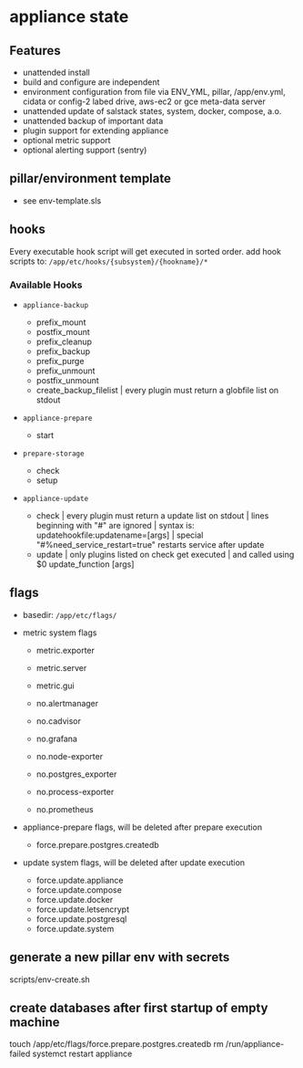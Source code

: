 # appliance state

## Features

+ unattended install
+ build and configure are independent
+ environment configuration from file via ENV_YML, pillar, /app/env.yml, cidata or config-2 labed drive, aws-ec2 or gce meta-data server
+ unattended update of salstack states, system, docker, compose, a.o.
+ unattended backup of important data
+ plugin support for extending appliance
+ optional metric support
+ optional alerting support (sentry)

## pillar/environment template

+ see env-template.sls

## hooks

Every executable hook script will get executed in sorted order.
add hook scripts to: `/app/etc/hooks/{subsystem}/{hookname}/*`

### Available Hooks

+ `appliance-backup`
    + prefix_mount
    + postfix_mount
    + prefix_cleanup
    + prefix_backup
    + prefix_purge
    + prefix_unmount
    + postfix_unmount
    + create_backup_filelist | every plugin must return a globfile list on stdout

+ `appliance-prepare`
    + start

+ `prepare-storage`
    + check
    + setup
  
+ `appliance-update`
    + check   | every plugin must return a update list on stdout
              | lines beginning with "#" are ignored
              | syntax is: updatehookfile:updatename=[args]
              | special "#%need_service_restart=true" restarts service after update
    + update  | only plugins listed on check get executed
              | and called using $0 update_function [args]

## flags

+ basedir: `/app/etc/flags/`

+ metric system flags
    + metric.exporter
    + metric.server
    + metric.gui
    
    + no.alertmanager
    + no.cadvisor
    + no.grafana
    + no.node-exporter
    + no.postgres_exporter
    + no.process-exporter
    + no.prometheus

+ appliance-prepare flags, will be deleted after prepare execution
    + force.prepare.postgres.createdb

+ update system flags, will be deleted after update execution
    + force.update.appliance
    + force.update.compose
    + force.update.docker
    + force.update.letsencrypt
    + force.update.postgresql
    + force.update.system

## generate a new pillar env with secrets

scripts/env-create.sh

## create databases after first startup of empty machine

touch /app/etc/flags/force.prepare.postgres.createdb
rm /run/appliance-failed
systemct restart appliance
